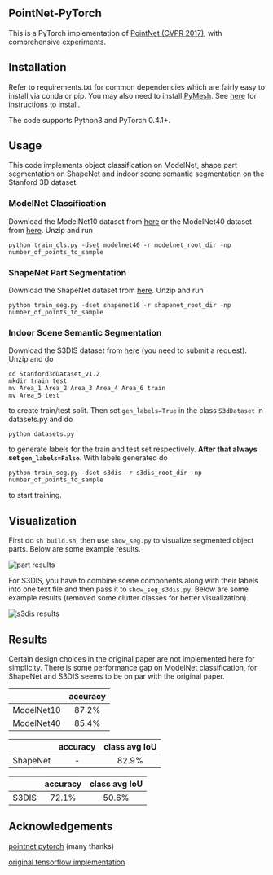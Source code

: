 ## PointNet-PyTorch

This is a PyTorch implementation of [PointNet (CVPR 2017)](https://arxiv.org/abs/1612.00593 "PointNet"), with comprehensive experiments.

## Installation

Refer to requirements.txt for common dependencies which are fairly easy to install via conda or pip. You may also need to install [PyMesh](https://github.com/PyMesh/PyMesh "PyMesh"). See [here](https://github.com/PyMesh/PyMesh#Build) for instructions to install.

The code supports Python3 and PyTorch 0.4.1+.

## Usage

This code implements object classification on ModelNet, shape part segmentation on ShapeNet and indoor scene semantic segmentation on the Stanford 3D dataset.

### ModelNet Classification

Download the ModelNet10 dataset from [here](http://3dvision.princeton.edu/projects/2014/3DShapeNets/ModelNet10.zip) or the ModelNet40 dataset from [here](https://lmb.informatik.uni-freiburg.de/resources/datasets/ORION/modelnet40_manually_aligned.tar). Unzip and run 
```
python train_cls.py -dset modelnet40 -r modelnet_root_dir -np number_of_points_to_sample
```

### ShapeNet Part Segmentation

Download the ShapeNet dataset from [here](https://shapenet.cs.stanford.edu/ericyi/shapenetcore_partanno_segmentation_benchmark_v0.zip). Unzip and run
```
python train_seg.py -dset shapenet16 -r shapenet_root_dir -np number_of_points_to_sample
```

### Indoor Scene Semantic Segmentation

Download the S3DIS dataset from [here](http://buildingparser.stanford.edu/dataset.html#Download) (you need to submit a request). Unzip and do
```
cd Stanford3dDataset_v1.2
mkdir train test
mv Area_1 Area_2 Area_3 Area_4 Area_6 train
mv Area_5 test
```
to create train/test split. Then set ```gen_labels=True``` in the class ```S3dDataset``` in datasets.py and do
```
python datasets.py
``` 
to generate labels for the train and test set respectively. __After that always set ```gen_labels=False```__. With labels generated do
```
python train_seg.py -dset s3dis -r s3dis_root_dir -np number_of_points_to_sample
```
to start training.

## Visualization

First do ```sh build.sh```, then use ```show_seg.py``` to visualize segmented object parts. Below are some example results.

![](https://i.ibb.co/Vppscz6/part.png "part results")

For S3DIS, you have to combine scene components along with their labels into one text file and then pass it to ```show_seg_s3dis.py```. Below are some example results (removed some clutter classes for better visualization).

![](https://i.ibb.co/tYHszTC/s3dis.png "s3dis results")

## Results

Certain design choices in the original paper are not implemented here for simplicity. There is some performance gap on ModelNet classification, for ShapeNet and S3DIS seems to be on par with the original paper.

| | accuracy| 
| :------: | :------: |
| ModelNet10 | 87.2% |
| ModelNet40 | 85.4% |

| | accuracy | class avg IoU
| :------: | :------: | :------: |
| ShapeNet | - | 82.9%|

| | accuracy | class avg IoU|
| :------: | :------: | :------: |
| S3DIS | 72.1% | 50.6% |

## Acknowledgements

[pointnet.pytorch](https://github.com/fxia22/pointnet.pytorch) (many thanks)

[original tensorflow implementation](https://github.com/charlesq34/pointnet)


